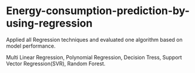 # Energy-consumption-prediction-by-using-regression
Applied all Regression techniques and evaluated one algorithm based on model performance.


Multi Linear Regression,
Polynomial Regression,
Decision Tress,
Support Vector Regression(SVR),
Random Forest.
